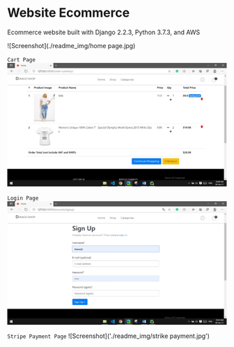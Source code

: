 # Website Ecommerce

Ecommerce website built with Django 2.2.3, 
Python 3.7.3, and AWS

![Screenshot](./readme_img/home page.jpg)

`Cart Page`
![plot](/readme_img/cart.jpg)

`Login Page`
![image](/readme_img/login.jpg)

`Stripe Payment Page`
![Screenshot]('./readme_img/strike payment.jpg')


